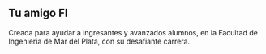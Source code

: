 ## Tu amigo FI

Creada para ayudar a ingresantes y avanzados alumnos, en la Facultad de Ingenieria de Mar del Plata, con su desafiante carrera.
